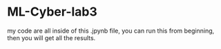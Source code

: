 # ML-Cyber-lab3

my code are all inside of this .jpynb file, you can run this from beginning, then you will get all the results.
